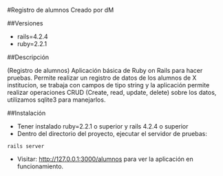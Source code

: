 #Registro de alumnos
Creado por dM

##Versiones

- rails=4.2.4
- ruby=2.2.1

##Descripción

(Registro de alumnos)
Aplicación básica de Ruby on Rails para hacer
pruebas. Permite realizar un registro de datos
de los alumnos de X institucion, se trabaja con
campos de tipo string y la aplicación permite
realizar operaciones CRUD (Create, read, update, delete)
sobre los datos, utilizamos sqlite3 para manejarlos.

##Instalación

- Tener instalado ruby=2.2.1 o superior y rails 4.2.4 o superior
- Dentro del directorio del proyecto, ejecutar
el servidor de pruebas:
```
rails server
```
- Visitar: http://127.0.0.1:3000/alumnos para ver la
aplicación en funcionamiento.
